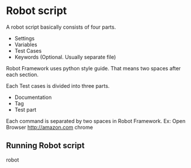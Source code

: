 # Robot script
A robot script basically consists of four parts.
* Settings
* Variables 
* Test Cases
* Keywords (Optional. Usually separate file)

Robot Framework uses python style guide. That means two spaces after each section. 

Each Test cases is divided into three parts.
* Documentation 
* Tag
* Test part 

Each command is separated by two spaces in Robot Framework. 
Ex: Open Browser  http://amazon.com  chrome

## Running Robot script
robot <script directory>
If we want to specify the results directory then:
robot -d <result directory> <test script directory>
Otherwise it will save report in the current directory
If we want to give a name to the test report/log:
robot -d <result directory> -n "Report Name" <test script directory>

## Script running options
* To run a specific test case by tag name: robot -d <result directory> --include <test case tag> <test file directory>
* To run a specific test case by test name: robot -d <result directory> -t <test case name> <test file directory>
* We can run robot file from cmd, batch file, microsoft task schedule as any other program
* We can also run robot file using sauce labs, Jenkins, etc.
* saucelabs.com provides robot test result management in a organized way.
* Running multiple suite: robot -d <result directory> <Test directory> This will run all test suites in the directory
* Exit running tests if any of the Test case is failed: --exitonfailure in command line 

## Getting locator from Chrome 
Click on the item, then write click and press inspect.
After that write click - copy - copy selector or copy xpath

## Defining user defined keyword to be used in Test cases
We can define user defined keywords in keywords section of the robot script or in a separate script to be used in the Test Cases.
* The advantage of this is, the test script is lot less verbose and clear to undertand.
* Another advantage of this is, the keywords can be reused in the same script or in different test scripts.
* If we use separate robot file for keywords. Add the directory of that file in test script Settings part. Example: Resource  <keyword robot file directory>
* If we use separate keyword robot file, it is better to add the prefix of the keyword file to the test script keywords. This way even if the keywords have duplicates, 
  Robot Framework will not get confused.

## Variables
* We can use the variables in the keyword files if we define variables in the original test script. Variables allow easy correction, modification, and less repeatition.
* Variables cam be set in variables section as well as in the Test Cases section. 
  Template for variable section: ${My_variable}  value
  Template for Test cases section (scalar): ${My_variable} Set Variable  value
  Template for Test cases section (list): @{My_variable}  Create List  value
* Scalar variables are denoted by $, and list variables are denoted by @
### Variable Scope: Global, Suite, Test case, Keyword
### Variable precedence: command>script>Keyword  This means the varibales set in command line has the highest precedence.
### Passing variables in command line example: robot -d Results -v Browser:chrome -t  'User can search for product' Tests\amazon.robot
### Passing variables to keywords:
* It is possible to pass arguments/varaibles to keywords while when using that keyword in the test case.
  Example:
  Test case: Begin Web Test    http://www.google.com    firefox
  Keyword: 
    Begin Web Test
    [Arguments]    ${url}    ${browser}
    Open Browser    ${url}    ${browser}
    Close Browser
